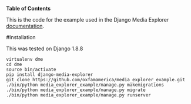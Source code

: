 **Table of Contents**

This is the code for the example used in the Django Media Explorer [documentation](https://github.com/oxfamamerica/django-media-explorer). 

#Installation

This was tested on Django 1.8.8


```
virtualenv dme
cd dme
source bin/activate
pip install django-media-explorer
git clone https://github.com/oxfamamerica/media_explorer_example.git
./bin/python media_explorer_example/manage.py makemigrations
./bin/python media_explorer_example/manage.py migrate
./bin/python media_explorer_example/manage.py runserver
```

